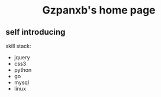 # <center>Gzpanxb's home page</center>
## self introducing  
skill stack:
- jquery
- css3
- python
- go
- mysql
- linux